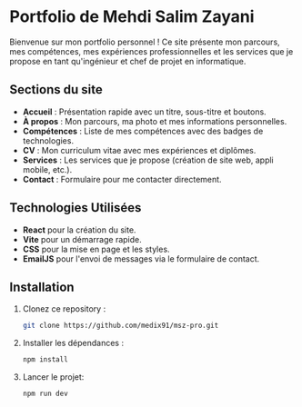 # Portfolio de Mehdi Salim Zayani

Bienvenue sur mon portfolio personnel ! Ce site présente mon parcours, mes compétences, mes expériences professionnelles et les services que je propose en tant qu'ingénieur et chef de projet en informatique.

## Sections du site
- **Accueil** : Présentation rapide avec un titre, sous-titre et boutons.
- **À propos** : Mon parcours, ma photo et mes informations personnelles.
- **Compétences** : Liste de mes compétences avec des badges de technologies.
- **CV** : Mon curriculum vitae avec mes expériences et diplômes.
- **Services** : Les services que je propose (création de site web, appli mobile, etc.).
- **Contact** : Formulaire pour me contacter directement.

## Technologies Utilisées
- **React** pour la création du site.
- **Vite** pour un démarrage rapide.
- **CSS** pour la mise en page et les styles.
- **EmailJS** pour l'envoi de messages via le formulaire de contact.


## Installation

1. Clonez ce repository :

   ```bash
   git clone https://github.com/medix91/msz-pro.git


2. Installer les dépendances :

   ```bash
   npm install

3. Lancer le projet:

   ```bash
   npm run dev
